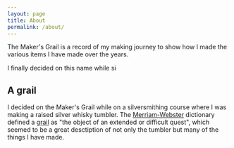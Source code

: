 ```yaml
---
layout: page
title: About
permalink: /about/
---
```


The Maker's Grail is a record of my making journey to show how I made the various items I have made over the years.

I finally decided on this name while si

## A grail

I decided on the Maker's Grail while on a silversmithing course where I was making a raised silver whisky tumbler.
The [Merriam-Webster](https://www.Merriam-Webster.com) dictionary defined a [grail](https://www.merriam-webster.com/dictionary/grail) as "the object of an extended or difficult quest", which seemed to be a great desctiption of not only the tumbler but many of the things I have made.

